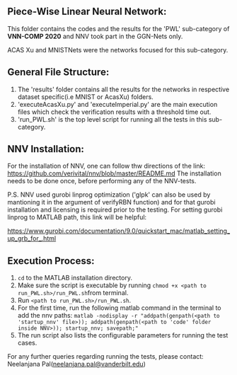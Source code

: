 Piece-Wise Linear Neural Network:
-----------------------------

This folder contains the codes and the results for the 'PWL' sub-category of **VNN-COMP 2020**
and NNV took part in the GGN-Nets only. 

ACAS Xu and MNISTNets were the networks focused for this sub-category.

General File Structure:
-----------------------
1. The 'results' folder contains all the results for the networks in respective dataset specific(i.e MNIST or AcasXu) folders.
2. 'executeAcasXu.py' and 'executeImperial.py' are the main execution files which check the verification results with a threshold time out.
3. 'run_PWL.sh' is the top level script for running all the tests in this sub-category.

NNV Installation:
-----------------
For the installation of NNV, one can follow thw directions of the link: https://github.com/verivital/nnv/blob/master/README.md
The installation needs to be done once, before performing any of the NNV-tests.

P.S. NNV used gurobi linprog optimization ('glpk' can also be used by mantioning it in the argument of verifyRBN function) and for that gurobi 
installation and licensing is required prior to the testing. For setting gurobi linprog to MATLAB path, this link will be helpful:

https://www.gurobi.com/documentation/9.0/quickstart_mac/matlab_setting_up_grb_for_.html

Execution Process:
------------------
1. `cd` to the MATLAB installation directory.
2. Make sure the script is executable by running `chmod +x <path to run_PWL.sh>/run_PWL.sh`from terminal.
3. Run `<path to run_PWL.sh>/run_PWL.sh`.
4. For the first time, run the following matlab command in the terminal to add the nnv paths:
    `matlab -nodisplay -r "addpath(genpath(<path to 'startup_nnv' file>)); addpath(genpath(<path to 'code' folder inside NNV>)); startup_nnv; savepath;"`
5. The run script also lists the configurable parameters for running the test cases.


For any further queries regarding running the tests, please contact: Neelanjana Pal(neelanjana.pal@vanderbilt.edu)
